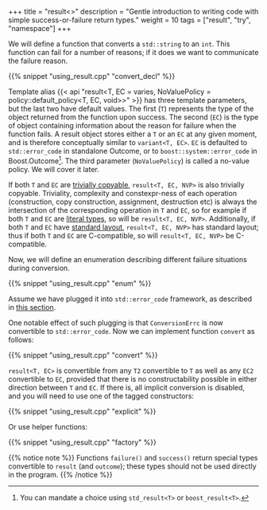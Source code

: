+++
title = "result<>"
description = "Gentle introduction to writing code with simple success-or-failure return types."
weight = 10
tags = ["result", "try", "namespace"]
+++

We will define a function that converts a `std::string` to an `int`. This function can fail for a number of reasons;
if it does we want to communicate the failure reason.

{{% snippet "using_result.cpp" "convert_decl" %}}

Template alias {{< api "result<T, EC = varies, NoValuePolicy = policy::default_policy<T, EC, void>>" >}}
has three template parameters, but the last two have default values. The first
(`T`) represents the type of the object returned from the function upon success.
The second (`EC`) is the type of object containing information about the reason
for failure when the function fails. A result object stores either a `T` or an
`EC` at any given moment, and is therefore conceptually similar to `variant<T, EC>`.
`EC` is defaulted to `std::error_code` in standalone Outcome, or to `boost::system::error_code`
in Boost.Outcome[^1]. The third parameter (`NoValuePolicy`) is called a
no-value policy. We will cover it later.

If both `T` and `EC` are [trivially copyable](https://en.cppreference.com/w/cpp/named_req/TriviallyCopyable), `result<T, EC, NVP>` is also trivially copyable.
Triviality, complexity and constexpr-ness of each operation (construction, copy construction, assignment,
destruction etc) is always the intersection of the corresponding operation in `T` and `EC`,
so for example if both `T` and `EC` are [literal types](https://en.cppreference.com/w/cpp/named_req/LiteralType), so will be `result<T, EC, NVP>`.
Additionally, if both `T` and `EC` have [standard layout](https://en.cppreference.com/w/cpp/named_req/StandardLayoutType), `result<T, EC, NVP>` has standard layout;
thus if both `T` and `EC` are C-compatible, so will `result<T, EC, NVP>` be C-compatible.

Now, we will define an enumeration describing different failure situations during conversion.

{{% snippet "using_result.cpp" "enum" %}}

Assume we have plugged it into `std::error_code` framework, as described in [this section](../../motivation/plug_error_code).

One notable effect of such plugging is that `ConversionErrc` is now convertible to `std::error_code`.
Now we can implement function `convert` as follows:

{{% snippet "using_result.cpp" "convert" %}}

`result<T, EC>` is convertible from any `T2` convertible to `T` as well as any `EC2` convertible to `EC`,
provided that there is no constructability possible in either direction between `T` and `EC`. If there is,
all implicit conversion is disabled, and you will need to use one of the tagged constructors:

{{% snippet "using_result.cpp" "explicit" %}}

Or use helper functions:

{{% snippet "using_result.cpp" "factory" %}}

{{% notice note %}}
Functions `failure()` and `success()` return special types convertible to `result` (and `outcome`); these types should not be used directly in the program.
{{% /notice %}}

[^1]: You can mandate a choice using `std_result<T>` or `boost_result<T>`.
